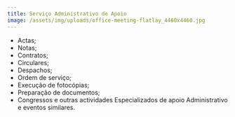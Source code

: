 ```yaml
---
title: Serviço Administrativo de Apoio
image: /assets/img/uploads/office-meeting-flatlay_4460x4460.jpg
---
```

* Actas;
* Notas;
* Contratos;
* Circulares;
* Despachos;
* Ordem de serviço;
* Execução de fotocópias;
* Preparação de documentos;
* Congressos e outras actividades Especializados de apoio Administrativo e eventos similares.

